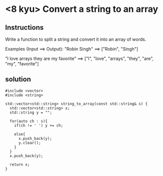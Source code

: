 # <8 kyu> Convert a string to an array

## Instructions

Write a function to split a string and convert it into an array of words.

Examples (Input ==> Output):
"Robin Singh" ==> ["Robin", "Singh"]

"I love arrays they are my favorite" ==> ["I", "love", "arrays", "they", "are", "my", "favorite"]

## solution

```
#include <vector>
#include <string>

std::vector<std::string> string_to_array(const std::string& s) {
  std::vector<std::string> x;
  std::string y = "";
  
  for(auto ch : s){
    if(ch != ' ') y += ch;
    
    else{
      x.push_back(y);
      y.clear();
    }
  }
  x.push_back(y);
  
  return x;
}
```

